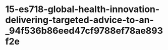 # 15-es718-global-health-innovation-delivering-targeted-advice-to-an-_94f536b86eed47cf9788ef78ae893f2e